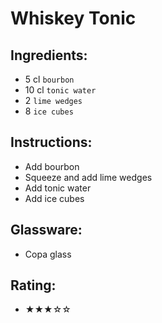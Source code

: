 # Whiskey Tonic

## Ingredients:
- 5 cl `bourbon`
- 10 cl `tonic water`
- 2 `lime wedges`
- 8 `ice cubes`

## Instructions:
- Add bourbon
- Squeeze and add lime wedges
- Add tonic water
- Add ice cubes

## Glassware:
- Copa glass

## Rating:
- ★★★☆☆